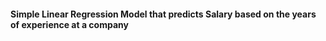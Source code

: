 #### Simple Linear Regression Model that predicts Salary  based on the years of experience at a company
